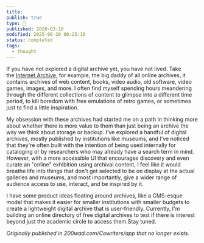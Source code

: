 ```yaml
---
title:
publish: true
type: 🌳
published: 2020-03-10
modified: 2025-08-20 00:25:10
status: completed
tags:
  - thought
---
```

If you have not explored a digital archive yet, you have not lived. Take the [Internet Archive](https://archive.org/), for example, the big daddy of all online archives, it contains archives of web content, books, video audio, old software, video games, images, and more. I often find myself spending hours meandering through the different collections of content to glimpse into a different time period, to kill boredom with free emulations of retro games, or sometimes just to find a little inspiration.

My obsession with these archives had started me on a path in thinking more about whether there is more value to them than just being an archive the way we think about storage or backup. I've explored a handful of digital archives, mostly published by institutions like museums, and I've noticed that they're often built with the intention of being used internally for cataloging or by researchers who may already have a search term in mind. However, with a more accessible UI that encourages discovery and even curate an "online" exhibition using archival content, I feel like it would breathe life into things that don't get selected to be on display at the actual galleries and museums, and most importantly, give a wider range of audience access to use, interact, and be inspired by it.

I have some product ideas floating around archives, like a CMS-esque model that makes it easier for smaller institutions with smaller budgets to create a lightweight digital archive that is user-friendly. Currently, I'm building an online directory of free digital archives to test if there is interest beyond just the academic circle to access them.Stay tuned.

*Originally published in 200wad.com/Cowriters/app that no longer exists.*